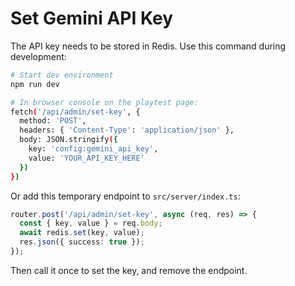 # Set Gemini API Key

The API key needs to be stored in Redis. Use this command during development:

```bash
# Start dev environment
npm run dev

# In browser console on the playtest page:
fetch('/api/admin/set-key', {
  method: 'POST',
  headers: { 'Content-Type': 'application/json' },
  body: JSON.stringify({
    key: 'config:gemini_api_key',
    value: 'YOUR_API_KEY_HERE'
  })
})
```

Or add this temporary endpoint to `src/server/index.ts`:

```typescript
router.post('/api/admin/set-key', async (req, res) => {
  const { key, value } = req.body;
  await redis.set(key, value);
  res.json({ success: true });
});
```

Then call it once to set the key, and remove the endpoint.

